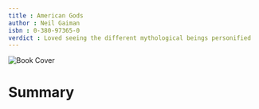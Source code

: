```yaml
---
title : American Gods
author : Neil Gaiman 
isbn : 0-380-97365-0
verdict : Loved seeing the different mythological beings personified
---
```


![Book Cover](https://upload.wikimedia.org/wikipedia/en/4/49/American_gods.jpg)  


# Summary